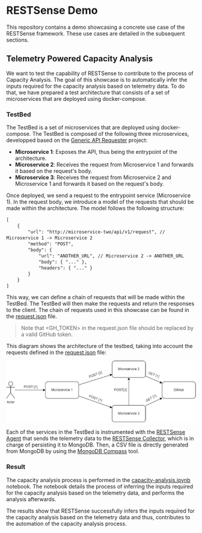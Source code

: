# RESTSense Demo
This repository contains a demo showcasing a concrete use case of the RESTSense framework. These use cases are detailed in the subsequent sections.

## Telemetry Powered Capacity Analysis
We want to test the capability of RESTSense to contribute to the process of Capacity Analysis. The goal of this showcase is to automatically infer the inputs required for the capacity analysis based on telemetry data. To do that, we have prepared a test architecture that consists of a set of microservices that are deployed using docker-compose.

### TestBed
The TestBed is a set of microservices that are deployed using docker-compose. The TestBed is composed of the following three microservices, developped based on the [Generic API Requester](https://github.com/alesancor1/api-requester) project:
* **Microservice 1**: Exposes the API, thus being the entrypoint of the architecture.
* **Microservice 2**: Receives the request from Microservice 1 and forwards it based on the request's body.
* **Microservice 3**: Receives the request from Microservice 2 and Microservice 1 and forwards it based on the request's body.

Once deployed, we send a request to the entrypoint service (Microservice 1). In the request body, we introduce a model of the requests that should be made within the architecture. The model follows the following structure:

```jsonc
[
    {
        "url": "http://microservice-two/api/v1/request", // Microservice 1 -> Microservice 2
        "method": "POST",
        "body": {
            "url": "ANOTHER_URL", // Microservice 2 -> ANOTHER_URL
            "body": { "..." },
            "headers": { "..." }
        }
    }
]
```

This way, we can define a chain of requests that will be made within the TestBed. The TestBed will then make the requests and return the responses to the client. The chain of requests used in this showcase can be found in the [request.json](testbed/request.json) file. 

> Note that <GH_TOKEN> in the request.json file should be replaced by a valid GitHub token.

This diagram shows the architecture of the testbed, taking into account the requests defined in the [request.json](testbed/request.json) file:

![TestBed Architecture](testbed/architecture.png)

Each of the services in the TestBed is instrumented with the [RESTSense Agent](https://github.com/restsense/agent) that sends the telemetry data to the [RESTSense Collector](https://github.com/restsense/collector), which is in charge of persisting it to MongoDB. Then, a CSV file is directly generated from MongoDB by using the [MongoDB Compass](https://www.mongodb.com/products/compass) tool.

### Result
The capacity analysis process is performed in the [capacity-analysis.ipynb](testbed/capacity-analysis.ipynb) notebook. The notebook details the process of inferring the inputs required for the capacity analysis based on the telemetry data, and performs the analysis afterwards. 

The results show that RESTSense successfully infers the inputs required for the capacity analysis based on the telemetry data and thus, contributes to the automation of the capacity analysis process.